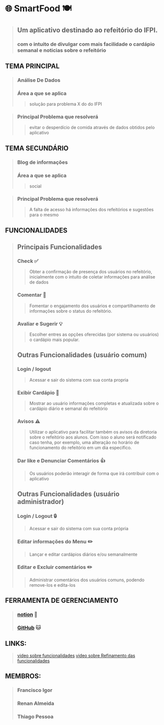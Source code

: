 # 🌐️ SmartFood 🍽️
> ## Um aplicativo destinado ao refeitório do IFPI.
> ### com o intuito de divulgar com mais facilidade o cardápio semanal e noticias sobre o refeitório

## TEMA PRINCIPAL
> ### Análise De Dados
> ### Área a que se aplica
> > solução para problema X do do IFPI

> ### Principal Problema que resolverá
> > evitar o desperdício de comida através de dados obtidos pelo aplicativo

## TEMA SECUNDÁRIO
> ### Blog de informações
> ### Área a que se aplica 
> > social

> ### Principal Problema que resolverá
> > A falta de acesso há informações dos refeitórios e sugestões para o mesmo 

## FUNCIONALIDADES
> ## Principais Funcionalidades
> ### Check ✅️
> > Obter a confirmação de presença dos usuários no refeitório, inicialmente com o intuito de coletar informações para análise de dados
>
> ### Comentar 💬️
> > Fomentar o engajamento dos usuários e compartilhamento de informações sobre o status do refeitório.
>
> ### Avaliar e Sugerir 💡️ 
> > Escolher entres as opções oferecidas (por sistema ou usuários) o cardápio mais popular.
>
> ## Outras Funcionalidades (usuário comum)
>
> ### Login / logout
> > Acessar e sair do sistema com sua conta propria
>
> ### Exibir Cardápio 📜️
> > Mostrar ao usuário informações completas e atualizada sobre o cardápio diário e semanal do refeitório
>
> ### Avisos ⚠️
> > Utilizar o aplicativo para facilitar também os avisos da diretoria sobre o refeitório aos alunos. Com isso o aluno será notificado caso tenha, por exemplo, uma alteração no horário de funcionamento do refeitório em um dia especifico.
>
> ### Dar like e Denunciar Comentários 👍️
> > Os usuários poderão interagir de forma que irá contribuir com o aplicativo
>
> ## Outras Funcionalidades (usuário administrador)
> ### Login / Logout 🔒️
> > Acessar e sair do sistema com sua conta própria
>
> ### Editar informações do Menu ✏️
> > Lançar e editar cardápios diários e/ou semanalmente
>
> ### Editar e Excluir comentários ✏️
> > Administrar comentários dos usuários comuns, podendo remove-los e edita-los

## FERRAMENTA DE GERENCIAMENTO
> ### [notion](https://www.notion.so/Smart-Food-711f8edfdfa14082ab75a2661a71d47d?pvs=4) 📒️
> ### [GitHub](https://github.com) 🐱️

## LINKS:
> [video sobre funcionalidades](https://drive.google.com/file/d/1DOBwwSnNquu0a5Nfj24IpKT7KKO7Gf6n/view?usp=sharing)
> [video sobre Refinamento das funcionalidades](https://drive.google.com/file/d/1wFDq1yjVUgshG8ZC_yC2ZXEeSIejftip/view?usp=sharing)

## MEMBROS:
> ### Francisco Igor
> ### Renan Almeida
> ### Thiago Pessoa
